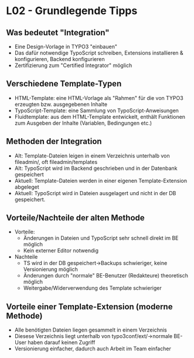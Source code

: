 # L02 - Grundlegende Tipps

## Was bedeutet "Integration"

- Eine Design-Vorlage in TYPO3 "einbauen"
- Das dafür notwendige TypoScript schreiben, Extensions installieren & konfigurieren, Backend konfigurieren
- Zertifizierung zum "Certified Integrator" möglich

## Verschiedene Template-Typen

- HTML-Template: eine HTML-Vorlage als "Rahmen" für die von TYPO3 erzeugten bzw. ausgegebenen Inhalte
- TypoScript-Template: eine Sammlung von TypoScript-Anweisungen
- Fluidtemplate: aus dem HTML-Template entwickelt, enthält Funktionen zum Ausgeben der Inhalte (Variablen, Bedingungen etc.)
  
## Methoden der Integration

- Alt: Template-Dateien leigen in einem Verzeichnis unterhalb von fileadmin/, oft fileadmin/templates
- Alt: TypoScript wird im Backend geschrieben und in der Datenbank gespeichert
- Aktuell: Template-Dateien werden in einer eigenen Template-Extension abgeleget
- Aktuell: TypoScript wird in Dateien ausgelagert und nicht in der DB gespeichert.

## Vorteile/Nachteile der alten Methode

- Vorteile:
  - Änderungen in Dateien und TypoScript sehr schnell direkt im BE möglich
  - Kein externer Editor notwendig
- Nachteile
  - TS wird in der DB gespeichert->Backups schwieriger, keine Versionierung möglich
  - Änderungen durch "normale" BE-Benutzer (Redakteure) theoretisch möglich
  - Weitergabe/Widerverwendung des Template schwieriger

## Vorteile einer Template-Extension (moderne Methode)

- Alle benötigten Dateien liegen gesammelt in einem Verzeichnis
- Diesese Verzeichnis liegt unterhalb von typo3conf/ext/->normale BE-User haben darauf keinen Zugriff
- Versionierung einfacher, dadurch auch Arbeit im Team einfacher
